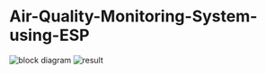 # Air-Quality-Monitoring-System-using-ESP
![block diagram](https://github.com/meetshaks/Air-Quality-Monitoring-System-using-ESP/assets/98010607/1f31a532-76d0-4113-a375-aeb9c398068a)
![result](https://github.com/meetshaks/Air-Quality-Monitoring-System-using-ESP/assets/98010607/945b5577-7e2f-45ec-bc8e-25392f603c4d)
